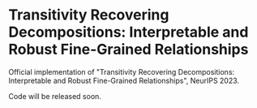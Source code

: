 # Transitivity Recovering Decompositions: Interpretable and Robust Fine-Grained Relationships
Official implementation of "Transitivity Recovering Decompositions: Interpretable and Robust Fine-Grained Relationships", NeurIPS 2023.

Code will be released soon.
